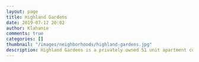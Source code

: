 ```yaml
---
layout: page
title: Highland Gardens
date: 2019-07-12 20:02
author: Klahanie
comments: true
categories: []
thumbnail: "/images/neighborhoods/highland-gardens.jpg"
description: Highland Gardens is a privately owned 51 unit apartment community. It is located across from the QFC shopping center and commercial area of Klahanie.
---
```

<object type="image/svg+xml" data="{{site.url}}/images/neighborhoods/highland-gardens.svg" class="img-fluid"/>